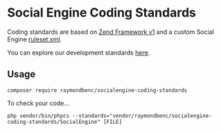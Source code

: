 # Social Engine Coding Standards

Coding standards are based on [Zend Framework v1](https://framework.zend.com/manual/1.11/en/coding-standard.html) and a 
custom Social Engine [ruleset.xml](SocialEngine/ruleset.xml).

You can explore our development standards [here](STANDARDS.md).

## Usage

```
composer require raymondbenc/socialengine-coding-standards
```

To check your code...
```
php vendor/bin/phpcs --standards="vendor/raymondbenc/socialengine-coding-standards/SocialEngine" [FILE] 
